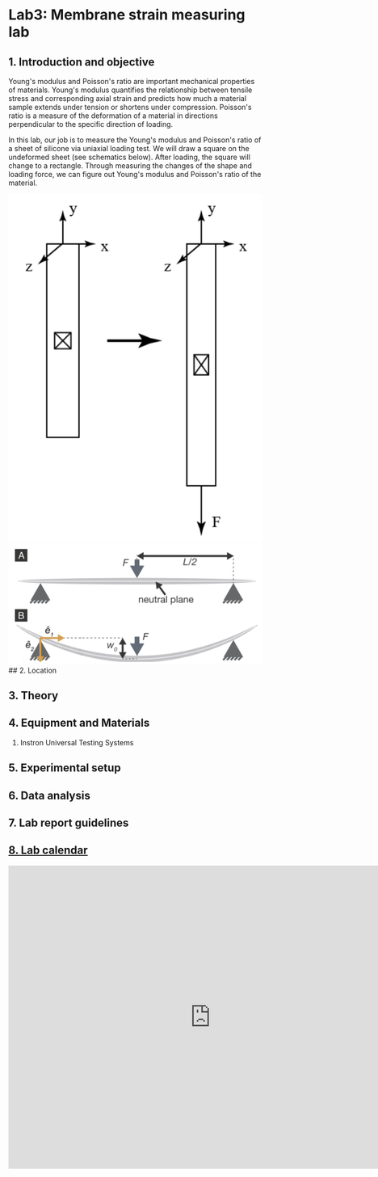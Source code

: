 
# Lab3: Membrane strain measuring lab

## 1. Introduction and objective
Young's modulus and Poisson's ratio are important mechanical properties of materials. 
Young's modulus quantifies the relationship between tensile stress and corresponding axial strain and predicts how much a material sample extends under tension or shortens under compression.
Poisson's ratio is a measure of the deformation of a material in directions perpendicular to the specific direction of loading.


In this lab, our job is to measure the Young's modulus and Poisson's ratio of a sheet of silicone via uniaxial loading test. We will draw a square on the undeformed sheet (see schematics below). After loading, the square will change to a rectangle. Through measuring the changes of the shape and loading force, we can figure out Young's modulus and Poisson's ratio of the material.

<img src="lab3.png" alt="drawing" width="600"/>


<img src="lab2.png" alt="drawing" width="600"/>
## 2. Location


## 3. Theory


## 4. Equipment and Materials

1. Instron Universal Testing Systems


## 5. Experimental setup


## 6. Data analysis


## 7. Lab report guidelines

## [8. Lab calendar](https://calendar.google.com/calendar/embed?src=c_hobnaabmfreqp84o7qaescmn2g%40group.calendar.google.com&ctz=America%2FNew_York)

<iframe src="https://calendar.google.com/calendar/embed?src=c_hobnaabmfreqp84o7qaescmn2g%40group.calendar.google.com&ctz=America%2FNew_York" style="border: 0" width="800" height="600" frameborder="0" scrolling="no"></iframe>

